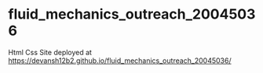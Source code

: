 # fluid_mechanics_outreach_20045036
Html Css
Site deployed at https://devansh12b2.github.io/fluid_mechanics_outreach_20045036/
